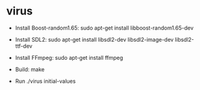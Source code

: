 # virus

- Install Boost-random1.65:
sudo apt-get install libboost-random1.65-dev

- Install SDL2:
sudo apt-get install libsdl2-dev libsdl2-image-dev libsdl2-ttf-dev

- Install FFmpeg:
sudo apt-get install ffmpeg

- Build:
make

- Run
./virus initial-values
